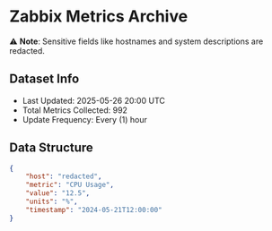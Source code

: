 # Zabbix Metrics Archive

⚠️ **Note**: Sensitive fields like hostnames and system descriptions are redacted.

## Dataset Info
- Last Updated: 2025-05-26 20:00 UTC
- Total Metrics Collected: 992
- Update Frequency: Every (1) hour

## Data Structure
```json
{
    "host": "redacted",
    "metric": "CPU Usage",
    "value": "12.5",
    "units": "%",
    "timestamp": "2024-05-21T12:00:00"
}
```
